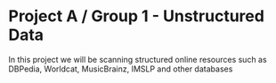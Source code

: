 # Project A / Group 1 - Unstructured Data
 In this project we will be scanning structured online resources such as DBPedia, Worldcat, MusicBrainz, IMSLP and other databases
